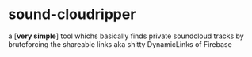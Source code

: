 # sound-cloudripper

a [**very simple**] tool whichs basically finds private soundcloud tracks by bruteforcing the shareable links aka shitty DynamicLinks of Firebase
